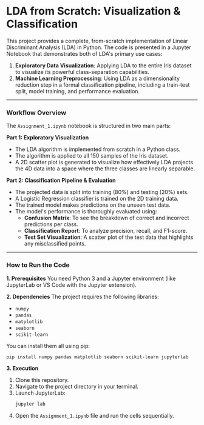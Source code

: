# LDA from Scratch: Visualization & Classification

This project provides a complete, from-scratch implementation of Linear Discriminant Analysis (LDA) in Python. The code is presented in a Jupyter Notebook that demonstrates both of LDA's primary use cases:
1.  **Exploratory Data Visualization**: Applying LDA to the entire Iris dataset to visualize its powerful class-separation capabilities.
2.  **Machine Learning Preprocessing**: Using LDA as a dimensionality reduction step in a formal classification pipeline, including a train-test split, model training, and performance evaluation.

---

### Workflow Overview 

The `Assignment_1.ipynb` notebook is structured in two main parts:

**Part 1: Exploratory Visualization**
* The LDA algorithm is implemented from scratch in a Python class.
* The algorithm is applied to all 150 samples of the Iris dataset.
* A 2D scatter plot is generated to visualize how effectively LDA projects the 4D data into a space where the three classes are linearly separable.

**Part 2: Classification Pipeline & Evaluation**
* The projected data is split into training (80%) and testing (20%) sets.
* A Logistic Regression classifier is trained on the 2D training data.
* The trained model makes predictions on the unseen test data.
* The model's performance is thoroughly evaluated using:
    * **Confusion Matrix**: To see the breakdown of correct and incorrect predictions per class.
    * **Classification Report**: To analyze precision, recall, and F1-score.
    * **Test Set Visualization**: A scatter plot of the test data that highlights any misclassified points.

---

### How to Run the Code

**1. Prerequisites**
You need Python 3 and a Jupyter environment (like JupyterLab or VS Code with the Jupyter extension).

**2. Dependencies**
The project requires the following libraries:
* `numpy`
* `pandas`
* `matplotlib`
* `seaborn`
* `scikit-learn`

You can install them all using pip:
```bash
pip install numpy pandas matplotlib seaborn scikit-learn jupyterlab
```

**3. Execution**

1.  Clone this repository.
2.  Navigate to the project directory in your terminal.
3.  Launch JupyterLab:
    ```bash
    jupyter lab
    ```
4.  Open the `Assignment_1.ipynb` file and run the cells sequentially.

